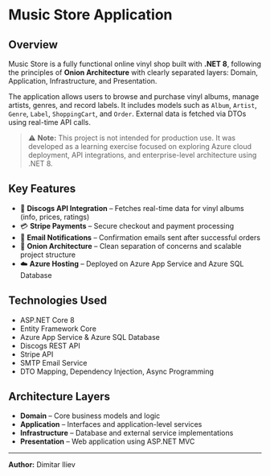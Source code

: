 # Music Store Application

## Overview
Music Store is a fully functional online vinyl shop built with **.NET 8**, following the principles of **Onion Architecture** with clearly separated layers: Domain, Application, Infrastructure, and Presentation.

The application allows users to browse and purchase vinyl albums, manage artists, genres, and record labels. It includes models such as `Album`, `Artist`, `Genre`, `Label`, `ShoppingCart`, and `Order`. External data is fetched via DTOs using real-time API calls.

> ⚠️ **Note:** This project is not intended for production use. It was developed as a learning exercise focused on exploring Azure cloud deployment, API integrations, and enterprise-level architecture using .NET 8.

## Key Features
- 🔗 **Discogs API Integration** – Fetches real-time data for vinyl albums (info, prices, ratings)
- 💳 **Stripe Payments** – Secure checkout and payment processing
- 📧 **Email Notifications** – Confirmation emails sent after successful orders
- 🧱 **Onion Architecture** – Clean separation of concerns and scalable project structure
- ☁️ **Azure Hosting** – Deployed on Azure App Service and Azure SQL Database

## Technologies Used
- ASP.NET Core 8  
- Entity Framework Core  
- Azure App Service & Azure SQL Database  
- Discogs REST API  
- Stripe API  
- SMTP Email Service  
- DTO Mapping, Dependency Injection, Async Programming

## Architecture Layers
- **Domain** – Core business models and logic  
- **Application** – Interfaces and application-level services  
- **Infrastructure** – Database and external service implementations  
- **Presentation** – Web application using ASP.NET MVC

---

**Author:** Dimitar Iliev  
